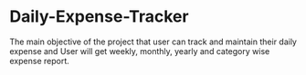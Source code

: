 # Daily-Expense-Tracker
The main objective of the project that user can track and maintain their daily expense and User will get weekly, monthly, yearly and category wise expense report.
